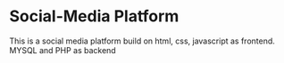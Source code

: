 # Social-Media Platform
This is a social media platform build on html, css, javascript as frontend.
MYSQL and PHP as backend
